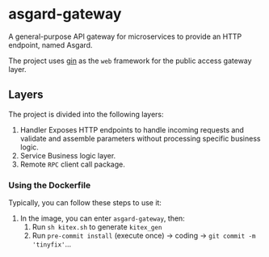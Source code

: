 # asgard-gateway
A general-purpose API gateway for microservices to provide an HTTP endpoint, named Asgard.

The project uses [gin](https://github.com/gin-gonic/gin) as the `web` framework for the public access gateway layer.

## Layers

The project is divided into the following layers:
1. Handler
   Exposes HTTP endpoints to handle incoming requests and validate and assemble parameters without processing specific business logic.
2. Service
   Business logic layer.
3. Remote
   `RPC` client call package.

### Using the Dockerfile

Typically, you can follow these steps to use it:
1. In the image, you can enter `asgard-gateway`, then:
    1. Run `sh kitex.sh` to generate `kitex_gen`
    2. Run `pre-commit install` (execute once) -> coding -> `git commit -m 'tinyfix'`...